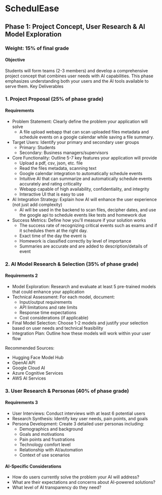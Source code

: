 # SchedulEase

## Phase 1: Project Concept, User Research & AI Model Exploration

### Weight: 15% of final grade

#### Objective

Students will form teams (2-3 members) and develop a comprehensive project concept that
combines user needs with AI capabilities. This phase emphasizes understanding both your users
and the AI tools available to serve them.
Key Deliverables

### 1. Project Proposal (25% of phase grade)

#### Requirements

- Problem Statement: Clearly define the problem your application will solve
  - A file upload webapp that can scan uploaded files metadata and schedule events on a google calendar while saving a file summary.
- Target Users: Identify your primary and secondary user groups
  - Primary: Students
  - Secondary: Business managers/supervisors
- Core Functionality: Outline 5-7 key features your application will provide
  - Upload a pdf, csv, json, etc. file
  - Read the files metadata, scanning text
  - Google calendar integration to automatically schedule events
  - Intuitive AI that can summarize and automatically schedule events accurately and rating criticality
  - Webapp capable of high availability, confidentiality, and integrity
  - Interactive UI that is easy to use
- AI Integration Strategy: Explain how AI will enhance the user experience (not just add complexity)
  - AI will be used in the backend to scan files, decipher dates, and use the google api to schedule events like tests and homework due
- Success Metrics: Define how you'll measure if your solution works
  - The success rate of recognizing critical events such as exams and if it schedules them at the right day.
  - Exact time of the day the event is
  - Homework is classified correctly by level of importance
  - Summaries are accurate and are added to description/details of event

### 2. AI Model Research & Selection (35% of phase grade)

#### Requirements 2

- Model Exploration: Research and evaluate at least 5 pre-trained models that could
enhance your application
- Technical Assessment: For each model, document:
    - Input/output requirements
    - API limitations and rate limits
    - Response time expectations
    - Cost considerations (if applicable)
- Final Model Selection: Choose 1-2 models and justify your selection based on user
needs and technical feasibility
- Integration Plan: Outline how these models will work within your user flow

Recommended Sources:

- Hugging Face Model Hub
- OpenAI API
- Google Cloud AI
- Azure Cognitive Services
- AWS AI Services

### 3. User Research & Personas (40% of phase grade)

#### Requirements 3

- User Interviews: Conduct interviews with at least 6 potential users
- Research Synthesis: Identify key user needs, pain points, and goals
- Persona Development: Create 3 detailed user personas including:
    - Demographics and background
    - Goals and motivations
    - Pain points and frustrations
    - Technology comfort level
    - Relationship with AI/automation
    - Context of use scenarios

#### AI-Specific Considerations

- How do users currently solve the problem your AI will address?
- What are their expectations and concerns about AI-powered solutions?
- What level of AI transparency do they need?
